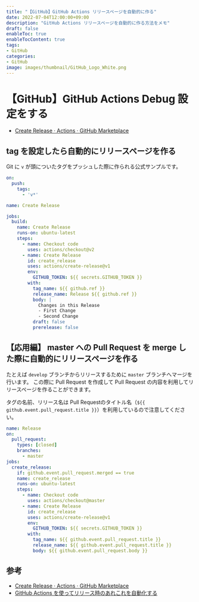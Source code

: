 ```yaml
---
title: "【GitHub】GitHub Actions リリースページを自動的に作る"
date: 2022-07-04T12:00:00+09:00
description: "GitHub Actions リリースページを自動的に作る方法をメモ"
draft: false
enableToc: true
enableTocContent: true
tags: 
- GitHub
categories: 
- GitHub
image: images/thumbnail/GitHub_Logo_White.png
---
```


# 【GitHub】GitHub Actions Debug 設定をする

* <a href="https://github.com/marketplace/actions/create-release" target="_blank" rel="nofollow noopener">Create Release · Actions · GitHub Marketplace</a>

## tag を設定したら自動的にリリースページを作る

Git に `v` が頭についたタグをプッシュした際に作られる公式サンプルです。

```yml:.github\workflows\release.yml
on:
  push:
    tags:
      - 'v*'

name: Create Release

jobs:
  build:
    name: Create Release
    runs-on: ubuntu-latest
    steps:
      - name: Checkout code
        uses: actions/checkout@v2
      - name: Create Release
        id: create_release
        uses: actions/create-release@v1
        env:
          GITHUB_TOKEN: ${{ secrets.GITHUB_TOKEN }}
        with:
          tag_name: ${{ github.ref }}
          release_name: Release ${{ github.ref }}
          body: |
            Changes in this Release
            - First Change
            - Second Change
          draft: false
          prerelease: false
```

## 【応用編】 master への Pull Request を merge した際に自動的にリリースページを作る

たとえば `develop` ブランチからリリースするために `master` ブランチへマージを行います。
この際に Pull Request を作成して Pull Request の内容を利用してリリースページを作ることができます。

タグの名前、リリース名は Pull Requestのタイトル名（`${{ github.event.pull_request.title }}`）を利用しているので注意してください。

```yml:.github\workflows\release.yml
name: Release
on:
  pull_request:
    types: [closed]
    branches:
      - master
jobs:
  create_release:
    if: github.event.pull_request.merged == true
    name: create_release
    runs-on: ubuntu-latest
    steps:
      - name: Checkout code
        uses: actions/checkout@master
      - name: Create Release
        id: create_release
        uses: actions/create-release@v1
        env:
          GITHUB_TOKEN: ${{ secrets.GITHUB_TOKEN }}
        with:
          tag_name: ${{ github.event.pull_request.title }}
          release_name: ${{ github.event.pull_request.title }}
          body: ${{ github.event.pull_request.body }}
```

## 参考
* <a href="https://github.com/marketplace/actions/create-release" target="_blank" rel="nofollow noopener">Create Release · Actions · GitHub Marketplace</a>
* <a href="https://zenn.dev/itizawa/articles/b832c4e2a33661" target="_blank" rel="nofollow noopener">GitHub  Actions を使ってリリース時のあれこれを自動化する</a>
